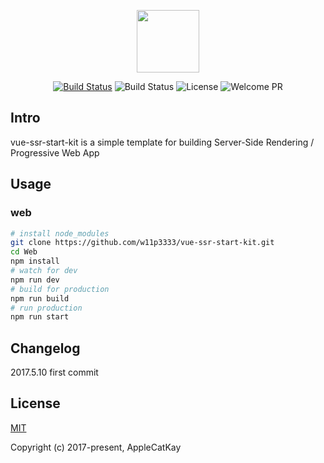 
<p align="center"><img width="100"src="https://vuejs.org/images/logo.png"></a></p>

<p align="center">
  <a href="https://circleci.com/gh/w11p3333/vue-ssr-start-kit/tree/master"><img src="https://circleci.com/gh/w11p3333/vue-ssr-start-kit.svg?style=shield&circle-token=:circle-token" alt="Build Status" /></a>
<!--   <a href="https://coveralls.io/github/w11p3333/ci-template?branch=master"><img src="https://img.shields.io/coveralls/w11p3333/ci-template/master.svg?style=flat" alt="Coverage" /></a> -->
  <img src="https://img.shields.io/github/stars/w11p3333/vue-ssr-start-kit.svg?style=social&label=Star" alt="Build Status">
  <img src="https://img.shields.io/packagist/l/doctrine/orm.svg" alt="License" />
  <img src="https://img.shields.io/badge/PRs-welcome-brightgreen.svg" alt="Welcome PR" />
  <br>
</p>


## Intro

vue-ssr-start-kit is a simple template for building Server-Side Rendering / Progressive Web App

## Usage

### web

```bash
# install node_modules
git clone https://github.com/w11p3333/vue-ssr-start-kit.git
cd Web
npm install
# watch for dev
npm run dev
# build for production
npm run build
# run production
npm run start
```

## Changelog

2017.5.10 first commit

## License

[MIT](http://opensource.org/licenses/MIT)

Copyright (c) 2017-present, AppleCatKay


